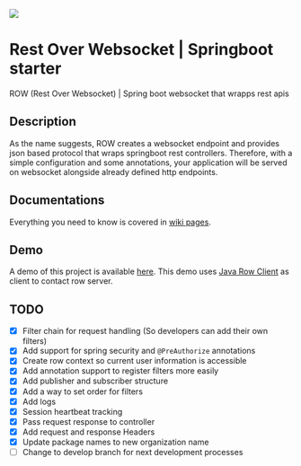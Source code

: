 [![](https://jitpack.io/v/psychogen-labs/spring-rest-over-ws.svg)](https://jitpack.io/#psychogen-labs/spring-rest-over-ws)

# Rest Over Websocket | Springboot starter
ROW (Rest Over Websocket) | Spring boot websocket that wrapps rest apis

## Description
As the name suggests, ROW creates a websocket endpoint and provides json based protocol that wraps springboot rest controllers. Therefore, with a simple configuration and some annotations, your application will be served on websocket alongside already defined http endpoints.

## Documentations
Everything you need to know is covered in [wiki pages](https://github.com/idioglossia/spring-rest-over-ws/wiki).

## Demo
A demo of this project is available [here](https://github.com/idioglossia/row-demo). This demo uses [Java Row Client](https://github.com/idioglossia/java-row-client) as client to contact row server.

## TODO

- [x] Filter chain for request handling (So developers can add their own filters)
- [X] Add support for spring security and `@PreAuthorize` annotations
- [X] Create row context so current user information is accessible
- [X] Add annotation support to register filters more easily
- [X] Add publisher and subscriber structure
- [X] Add a way to set order for filters
- [X] Add logs
- [X] Session heartbeat tracking
- [X] Pass request response to controller
- [X] Add request and response Headers
- [X] Update package names to new organization name
- [ ] Change to develop branch for next development processes
